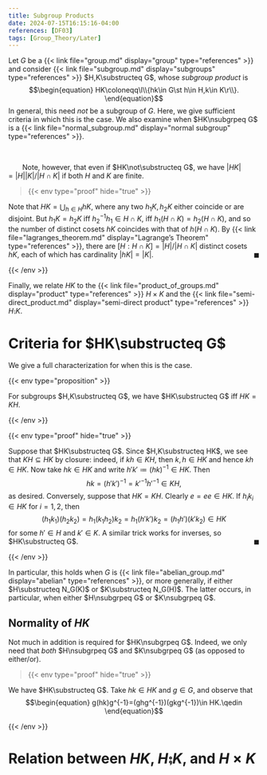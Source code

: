 ```yaml
---
title: Subgroup Products
date: 2024-07-15T16:15:16-04:00
references: [DF03]
tags: [Group_Theory/Later]
---
```


Let $G$ be a {{< link file="group.md" display="group" type="references" >}} and consider {{< link file="subgroup.md" display="subgroups" type="references" >}} $H,K\substructeq G$, whose *subgroup product* is
$$\begin{equation}
    HK\coloneqq\l\\{hk\in G\st h\in H,k\in K\r\\}.
\end{equation}$$
In general, this need *not* be a subgroup of $G$. Here, we give sufficient criteria in which this is the case. We also examine when $HK\nsubgrpeq G$ is a {{< link file="normal_subgroup.md" display="normal subgroup" type="references" >}}.

<br>

&emsp;&emsp;Note, however, that even if $HK\not\substructeq G$, we have $|HK|=|H||K|/|H\cap K|$ if both $H$ and $K$ are finite.

>{{< env type="proof" hide="true" >}}

Note that $HK=\bigcup_{h\in H}hK$, where any two $h_1K,h_2K$ either coincide or are disjoint. But $h_1K=h_2K$ iff $h_2^{-1}h_1\in H\cap K$, iff $h_1(H\cap K)=h_2(H\cap K)$, and so the number of distinct cosets $hK$ coincides with that of $h(H\cap K)$. By {{< link file="lagranges_theorem.md" display="Lagrange’s Theorem" type="references" >}}, there are $[H:H\cap K]=|H|/|H\cap K|$ distinct cosets $hK$, each of which has cardinality $|hK|=|K|$.<span style="float:right;">$\blacksquare$</span>

{{< /env >}}

Finally, we relate $HK$ to the {{< link file="product_of_groups.md" display="product" type="references" >}} $H\times K$ and the {{< link file="semi-direct_product.md" display="semi-direct product" type="references" >}} $H\semi K$.

<h1 id="criteria_for_subgroup_product">Criteria for $HK\substructeq G$</h1>

We give a full characterization for when this is the case.

{{< env type="proposition" >}}

For subgroups $H,K\substructeq G$, we have $HK\substructeq G$ iff $HK=KH$.

{{< /env >}}

{{< env type="proof" hide="true" >}}

Suppose that $HK\substructeq G$. Since $H,K\substructeq HK$, we see that $KH\subseteq HK$ by closure: indeed, if $kh\in KH$, then $k,h\in HK$ and hence $kh\in HK$. Now take $hk\in HK$ and write $h'k'\coloneqq(hk)^{-1}\in HK$. Then
$$\begin{equation}
    hk=(h'k')^{-1}=k'^{-1}h'^{-1}\in KH,
\end{equation}$$
as desired. Conversely, suppose that $HK=KH$. Clearly $e=ee\in HK$. If $h_ik_i\in HK$ for $i=1,2$, then
$$\begin{equation}
    (h_1k_1)(h_2k_2)=h_1(k_1h_2)k_2=h_1(h'k')k_2=(h_1h')(k'k_2)\in HK
\end{equation}$$
for some $h'\in H$ and $k'\in K$. A similar trick works for inverses, so $HK\substructeq G$.<span style="float:right;">$\blacksquare$</span>

{{< /env >}}

In particular, this holds when $G$ is {{< link file="abelian_group.md" display="abelian" type="references" >}}, or more generally, if either $H\substructeq N_G(K)$ or $K\substructeq N_G(H)$. The latter occurs, in particular, when either $H\nsubgrpeq G$ or $K\nsubgrpeq G$.

## Normality of $HK$

Not much in addition is required for $HK\nsubgrpeq G$. Indeed, we only need that *both* $H\nsubgrpeq G$ and $K\nsubgrpeq G$ (as opposed to either/or).

>{{< env type="proof" hide="true" >}}

We have $HK\substructeq G$. Take $hk\in HK$ and $g\in G$, and observe that
$$\begin{equation}
    g(hk)g^{-1}=(ghg^{-1})(gkg^{-1})\in HK.\qedin
\end{equation}$$

{{< /env >}}

# Relation between $HK$, $H\semi K$, and $H\times K$
